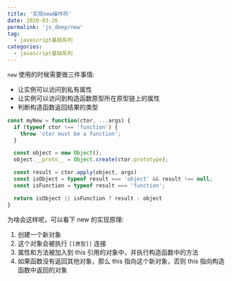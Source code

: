 ```yaml
---
title: '实现new操作符'
date: 2020-03-26
permalink: 'js_deep/new'
tag:
  - javascript基础系列
categories:
  - javascript基础系列
---
```


`new` 使用的时候需要做三件事情:

- 让实例可以访问到私有属性
- 让实例可以访问到构造函数原型所在原型链上的属性
- 判断构造函数返回结果的类型

```js
const myNew = function(ctor, ...args) {
  if (typeof ctor !== 'function') {
    throw 'ctor must be a function';
  }

  const object = new Object();
  object.__proto__ = Object.create(ctor.prototype);

  const result = ctor.apply(object, args)
  const isObject = typeof result === 'object' && result !== null;
  const isFunction = typeof result === 'function';

  return isObject || isFunction ? result : object
}
```

为啥会这样呢，可以看下 new 的实现原理:

1. 创建一个新对象
2. 这个对象会被执行 `[[原型]]` 连接
3. 属性和方法被加入到 this 引用的对象中，并执行构造函数中的方法
4. 如果函数没有返回其他对象，那么 this 指向这个新对象，否则 this 指向构造函数中返回的对象
